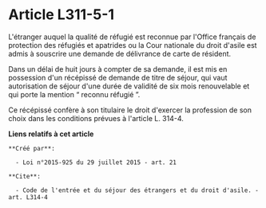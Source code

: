 # Article L311-5-1

L'étranger auquel la qualité de réfugié est reconnue par l'Office français de protection des réfugiés et apatrides ou la Cour
nationale du droit d'asile est admis à souscrire une demande de délivrance de carte de résident. 

Dans un délai de huit jours à compter de sa demande, il est mis en possession d'un récépissé de demande de titre de séjour,
qui vaut autorisation de séjour d'une durée de validité de six mois renouvelable et qui porte la mention “ reconnu réfugié
”. 

Ce récépissé confère à son titulaire le droit d'exercer la profession de son choix dans les conditions prévues à l'article L.
314-4.

**Liens relatifs à cet article**

	**Créé par**:

	  - Loi n°2015-925 du 29 juillet 2015 - art. 21

	**Cite**:

	  - Code de l'entrée et du séjour des étrangers et du droit d'asile. - art. L314-4

